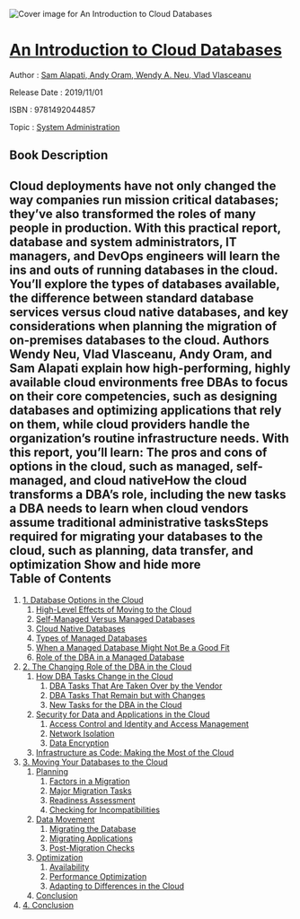 ![Cover image for An Introduction to Cloud Databases](https://imgdetail.ebookreading.net/cover/cover/20200215/EB9781492044857.jpg)

[An Introduction to Cloud Databases](https://ebookreading.net/view/book/An+Introduction+to+Cloud+Databases-EB9781492044857_1.html "An Introduction to Cloud Databases")
====================================================================================================================

Author : [Sam Alapati](https://ebookreading.net/search/author/Sam+Alapati),[ Andy Oram](https://ebookreading.net/search/author/+Andy+Oram),[ Wendy A. Neu](https://ebookreading.net/search/author/+Wendy+A.+Neu),[ Vlad Vlasceanu](https://ebookreading.net/search/author/+Vlad+Vlasceanu)

Release Date : 2019/11/01

ISBN : 9781492044857

Topic : [System Administration](https://ebookreading.net/search/category/system-administration)

Book Description
-----------------

 Cloud deployments have not only changed the way companies run mission critical databases; they’ve also transformed the roles of many people in production. With this practical report, database and system administrators, IT managers, and DevOps engineers will learn the ins and outs of running databases in the cloud. You’ll explore the types of databases available, the difference between standard database services versus cloud native databases, and key considerations when planning the migration of on-premises databases to the cloud.
Authors Wendy Neu, Vlad Vlasceanu, Andy Oram, and Sam Alapati explain how high-performing, highly available cloud environments free DBAs to focus on their core competencies, such as designing databases and optimizing applications that rely on them, while cloud providers handle the organization’s routine infrastructure needs.
With this report, you’ll learn:
The pros and cons of options in the cloud, such as managed, self-managed, and cloud nativeHow the cloud transforms a DBA’s role, including the new tasks a DBA needs to learn when cloud vendors assume traditional administrative tasksSteps required for migrating your databases to the cloud, such as planning, data transfer, and optimization        Show and hide more                
Table of Contents
-----------------

1. [1. Database Options in the Cloud](https://ebookreading.net/view/book/An+Introduction+to+Cloud+Databases-EB9781492044857_4.html#idm44928219454072)
    1. [High-Level Effects of Moving to the Cloud](https://ebookreading.net/view/book/An+Introduction+to+Cloud+Databases-EB9781492044857_4.html#cloud_traits)
    1. [Self-Managed Versus Managed Databases](https://ebookreading.net/view/book/An+Introduction+to+Cloud+Databases-EB9781492044857_4.html#managed_defined)
    1. [Cloud Native Databases](https://ebookreading.net/view/book/An+Introduction+to+Cloud+Databases-EB9781492044857_4.html#idm44928219408120)
    1. [Types of Managed Databases](https://ebookreading.net/view/book/An+Introduction+to+Cloud+Databases-EB9781492044857_4.html#idm44928219409256)
    1. [When a Managed Database Might Not Be a Good Fit](https://ebookreading.net/view/book/An+Introduction+to+Cloud+Databases-EB9781492044857_4.html#idm44928219380952)
    1. [Role of the DBA in a Managed Database](https://ebookreading.net/view/book/An+Introduction+to+Cloud+Databases-EB9781492044857_4.html#idm44928219379192)
1. [2. The Changing Role of the DBA in the Cloud](https://ebookreading.net/view/book/An+Introduction+to+Cloud+Databases-EB9781492044857_5.html#role_dba)
    1. [How DBA Tasks Change in the Cloud](https://ebookreading.net/view/book/An+Introduction+to+Cloud+Databases-EB9781492044857_5.html#idm44928219326360)
        1. [DBA Tasks That Are Taken Over by the Vendor](https://ebookreading.net/view/book/An+Introduction+to+Cloud+Databases-EB9781492044857_5.html#idm44928219344584)
        1. [DBA Tasks That Remain but with Changes](https://ebookreading.net/view/book/An+Introduction+to+Cloud+Databases-EB9781492044857_5.html#idm44928219342568)
        1. [New Tasks for the DBA in the Cloud](https://ebookreading.net/view/book/An+Introduction+to+Cloud+Databases-EB9781492044857_5.html#idm44928219329176)
    1. [Security for Data and Applications in the Cloud](https://ebookreading.net/view/book/An+Introduction+to+Cloud+Databases-EB9781492044857_5.html#security_data_appli)
        1. [Access Control and Identity and Access Management](https://ebookreading.net/view/book/An+Introduction+to+Cloud+Databases-EB9781492044857_5.html#idm44928219204824)
        1. [Network Isolation](https://ebookreading.net/view/book/An+Introduction+to+Cloud+Databases-EB9781492044857_5.html#idm44928219202168)
        1. [Data Encryption](https://ebookreading.net/view/book/An+Introduction+to+Cloud+Databases-EB9781492044857_5.html#idm44928219196664)
    1. [Infrastructure as Code: Making the Most of the Cloud](https://ebookreading.net/view/book/An+Introduction+to+Cloud+Databases-EB9781492044857_5.html#idm44928219222856)
1. [3. Moving Your Databases to the Cloud](https://ebookreading.net/view/book/An+Introduction+to+Cloud+Databases-EB9781492044857_6.html#migrating)
    1. [Planning](https://ebookreading.net/view/book/An+Introduction+to+Cloud+Databases-EB9781492044857_6.html#idm44928219156600)
        1. [Factors in a Migration](https://ebookreading.net/view/book/An+Introduction+to+Cloud+Databases-EB9781492044857_6.html#idm44928219148904)
        1. [Major Migration Tasks](https://ebookreading.net/view/book/An+Introduction+to+Cloud+Databases-EB9781492044857_6.html#idm44928219136552)
        1. [Readiness Assessment](https://ebookreading.net/view/book/An+Introduction+to+Cloud+Databases-EB9781492044857_6.html#idm44928219120088)
        1. [Checking for Incompatibilities](https://ebookreading.net/view/book/An+Introduction+to+Cloud+Databases-EB9781492044857_6.html#incompatibilities)
    1. [Data Movement](https://ebookreading.net/view/book/An+Introduction+to+Cloud+Databases-EB9781492044857_6.html#idm44928219090104)
        1. [Migrating the Database](https://ebookreading.net/view/book/An+Introduction+to+Cloud+Databases-EB9781492044857_6.html#strategies_migratio)
        1. [Migrating Applications](https://ebookreading.net/view/book/An+Introduction+to+Cloud+Databases-EB9781492044857_6.html#idm44928219091784)
        1. [Post-Migration Checks](https://ebookreading.net/view/book/An+Introduction+to+Cloud+Databases-EB9781492044857_6.html#idm44928219067128)
    1. [Optimization](https://ebookreading.net/view/book/An+Introduction+to+Cloud+Databases-EB9781492044857_6.html#idm44928219058632)
        1. [Availability](https://ebookreading.net/view/book/An+Introduction+to+Cloud+Databases-EB9781492044857_6.html#idm44928219046904)
        1. [Performance Optimization](https://ebookreading.net/view/book/An+Introduction+to+Cloud+Databases-EB9781492044857_6.html#idm44928219038232)
        1. [Adapting to Differences in the Cloud](https://ebookreading.net/view/book/An+Introduction+to+Cloud+Databases-EB9781492044857_6.html#idm44928219023064)
    1. [Conclusion](https://ebookreading.net/view/book/An+Introduction+to+Cloud+Databases-EB9781492044857_6.html#idm44928219021624)
1. [4. Conclusion](https://ebookreading.net/view/book/An+Introduction+to+Cloud+Databases-EB9781492044857_7.html#idm44928219191880)
